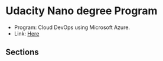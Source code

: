 # Udacity Nano degree Program

- Program: Cloud DevOps using Microsoft Azure.
- Link: [Here](https://www.udacity.com/course/cloud-devops-using-microsoft-azure-nanodegree--nd082)

## Sections
